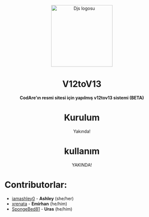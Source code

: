   <div align="center">

<img height="200" src="https://discord.js.org/android-chrome-192x192.png" alt="Djs logosu"/>

# V12toV13

**CodAre'ın resmi sitesi için yapılmış v12tov13 sistemi (BETA)**

 # Kurulum
 Yakında!
 
 # kullanım 
 YAKINDA!
     </div>

# Contributorlar:
* [iamashley0](https://github.com/iamashley0) -
  **Ashley** (she/her)
* [xrenata](https://github.com/xrenata) -
  **Emirhan** (he/him)
* [SpongeBed81](https://github.com/SpongeBed81) -
  **Uras** (he/him)

